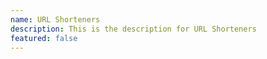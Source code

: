```yaml
---
name: URL Shorteners
description: This is the description for URL Shorteners
featured: false
---
```

